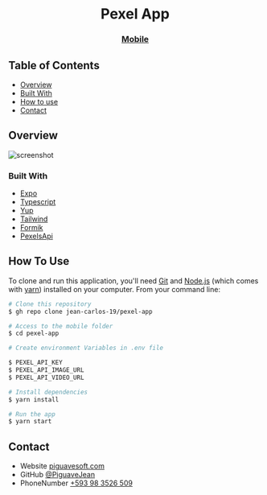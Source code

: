 <!-- Please update value in the {}  -->

<h1 align="center">Pexel App</h1>

<div align="center">
  <h3>
    <a href="https://expo.dev/accounts/jean_carlos/projects/expo-gallery/builds/8f9e29f0-b57a-4609-818c-65e74b76c69a">
      Mobile
    </a>
  </h3>
</div>


<!-- TABLE OF CONTENTS -->

## Table of Contents

- [Overview](#overview)
- [Built With](#built-with)
- [How to use](#how-to-use)
- [Contact](#contact)

## Overview

![screenshot](https://res.cloudinary.com/dlwusojw2/image/upload/v1691441694/projects/Cover-github-PexelApp_qa9zwp.png)


### Built With

<!-- This section should list any major frameworks that you built your project using. Here are a few examples.-->

- [Expo](https://docs.expo.dev/)
- [Typescript](https://www.typescriptlang.org/)
- [Yup](https://github.com/jquense/yup)
- [Tailwind](https://www.nativewind.dev/)
- [Formik](https://formik.org/)
- [PexelsApi](https://www.pexels.com/api/)

## How To Use

<!-- Example: -->

To clone and run this application, you'll need [Git](https://git-scm.com) and [Node.js](https://nodejs.org/en/download/) (which comes with [yarn](https://classic.yarnpkg.com/lang/en/docs/install/#debian-stable)) installed on your computer. From your command line:

```bash
# Clone this repository
$ gh repo clone jean-carlos-19/pexel-app

# Access to the mobile folder
$ cd pexel-app

# Create environment Variables in .env file

$ PEXEL_API_KEY
$ PEXEL_API_IMAGE_URL
$ PEXEL_API_VIDEO_URL

# Install dependencies
$ yarn install

# Run the app
$ yarn start
```

## Contact

- Website [piguavesoft.com](https://piguavesof.com)
- GitHub [@PiguaveJean](https://github.com/jean-carlos-19)
- PhoneNumber [+593 98 3526 509](https://wa.me/593983526509)
